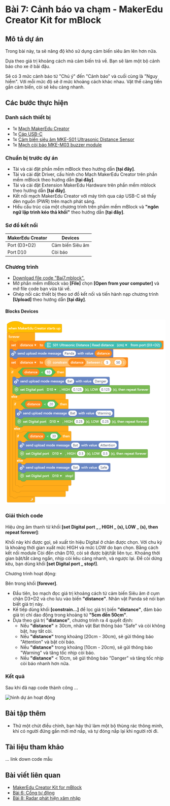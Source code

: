 # Bài 7: Cảnh báo va chạm - MakerEdu Creator Kit for mBlock

## Mô tả dự án

Trong bài này, ta sẽ nâng độ khó sử dụng cảm biến siêu âm lên hơn nữa.

Dựa theo giá trị khoảng cách mà cảm biến trả về. Bạn sẽ làm một bộ cảnh báo cho xe ở bãi đậu.

Sẽ có 3 mức cảnh báo từ "Chú ý" đến "Cảnh báo" và cuối cùng là "Nguy hiểm". Với mỗi mức độ sẽ ở mức khoảng cách khác nhau. Vật thể càng tiến gần cảm biến, còi sẽ kêu càng nhanh.

## Các bước thực hiện

### Danh sách thiết bị

- 1x [Mạch MakerEdu Creator](https://www.makerlab.vn/creator)
- 1x [Cáp USB-C](https://hshop.vn/cap-usb-type-c)
- 1x [Cảm biến siêu âm MKE-S01 Ultrasonic Distance Sensor](https://makerlab.vn/mkes01)
- 1x [Mạch còi báo MKE-M03 buzzer module](https://makerlab.vn/mkem03)

### Chuẩn bị trước dự án

- Tải và cài đặt phần mềm mBlock theo hướng dẫn **[tại đây]**.
- Tải và cài đặt Driver, cấu hình cho Mạch MakerEdu Creator trên phần mềm mBlock theo hướng dẫn **[tại đây]**.
- Tải và cài đặt Extension MakerEdu Hardware trên phần mềm mblock theo hướng dẫn **[tại đây]**.
- Kết nối mạch MakerEdu Creator với máy tính qua cáp USB-C sẽ thấy đèn nguồn (PWR) trên mạch phát sáng.
- Hiểu cấu trúc của một chương trình trên phầm mềm mBlock và **"ngôn ngữ lập trình kéo thả khối"** theo hướng dẫn **[tại đây]**.

### Sơ đồ kết nối

| MakerEdu Creator | Devices              |
|------------------|----------------------|
| Port (D3+D2)     | Cảm biến Siêu âm     |
| Port D10         | Còi báo              |

### Chương trình

- [Download file code "Bai7.mblock".](/ex/less07/mBlock5/Bai7.mblock)
- Mở phần mềm mBlock vào **[File]** chọn **[Open from your computer]** và mở file code bạn vừa tải về.
- Ghép nối các thiết bị theo sơ đồ kết nối và tiến hành nạp chương trình **[Upload]** theo hướng dẫn **[tại đây]**.

#### Blocks Devices

![Creator mBlock Bai 7](/ex/less07/image/825px-Creator_mBlock_Bai_7.png)

### Giải thích code

Hiệu ứng âm thanh từ khối **[set Digital port _ , HIGH _ (s), LOW _ (s), then repeat forever]**:

Khối này khi được gọi, sẽ xuất tín hiệu Digital ở chân được chọn. Với chu kỳ là khoảng thời gian xuất mức HIGH và mức LOW do bạn chọn.
Bằng cách kết nối module Còi đến chân D10, còi sẽ được bật/tắt liên tục.
Khoảng thời gian bật/tắt càng ngắn, nhịp còi kêu càng nhanh, và ngược lại.
Để còi dừng kêu, bạn dùng khối **[set Digital port _ stop!]**.

Chương trình hoạt động:

Bên trong khối **[forever]**.

- Đầu tiên, bo mạch đọc giá trị khoảng cách từ cảm biến Siêu âm ở cụm chân D3+D2 và cho lưu vào biến **"distance"**. Nhân vật Panda sẽ nói bạn biết giá trị này.
- Kế tiếp dùng khối **[constrain...]** để lọc giá trị biến **"distance"**, đảm bảo giá trị chỉ dao động trong khoảng từ **"5cm đến 50cm"**.
- Dựa theo giá trị **"distance"**, chương trình ra 4 quyết định:
  - Nếu **"distance"** ≥ 30cm, nhân vật Bat thông báo "Safe" và còi không bật, hay tắt còi.
  - Nếu **"distance"** trong khoảng [20cm - 30cm), sẽ gửi thông báo "Attention" và bật còi báo.
  - Nếu **"distance"** trong khoảng [10cm - 20cm), sẽ gửi thông báo "Warning" và tăng tốc nhịp còi báo.
  - Nếu **"distance"** < 10cm, sẽ gửi thông báo "Danger" và tăng tốc nhịp còi báo nhanh hơn nữa.

### Kết quả

Sau khi đã nạp code thành công ...

![hình dự án hoạt động](project_image.png)

## Bài tập thêm

- Thử một chút điều chỉnh, bạn hãy thử làm một bộ thùng rác thông minh, khi có người đứng gần mới mở nắp, và tự đóng nắp lại khi người rời đi.

## Tài liệu tham khảo

... link down code mẫu

## Bài viết liên quan

- [MakerEdu Creator Kit for mBlock](/README.md)
- [Bài 6: Cổng tự động](/ex/less06/README.md)
- [Bài 8: Radar phát hiện xâm nhập](/ex/less08/README.md)
